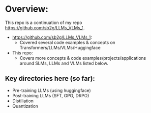 # Overview:
This repo is a continuation of my repo https://github.com/sb2g/LLMs_VLMs_1.
- https://github.com/sb2g/LLMs_VLMs_1:
    - Covered several code examples & concepts on Transformers/LLMs/VLMs/Huggingface
- This repo:
    - Covers more concepts & code examples/projects/applications around SLMs, LLMs and VLMs listed below.
 
## Key directories here (so far):
- Pre-training LLMs (using huggingface)
- Post-training LLMs (SFT, GPO, DRPO)
- Distillation
- Quantization

